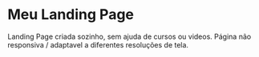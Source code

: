 # Meu Landing Page
Landing Page criada sozinho, sem ajuda de cursos ou videos.
Página não responsiva / adaptavel a diferentes resoluções de tela.
